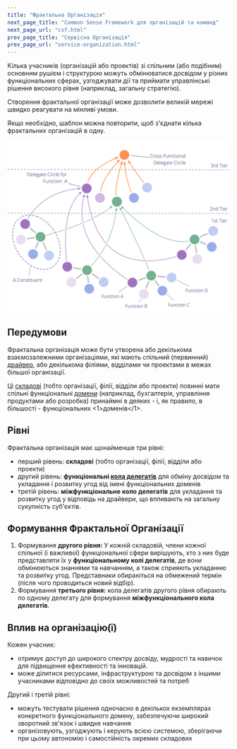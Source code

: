 ```yaml
---
title: "Фрактальна Організація"
next_page_title: "Common Sense Framework для організацій та команд"
next_page_url: "csf.html"
prev_page_title: "Сервісна Організація"
prev_page_url: "service-organization.html"
---
```



<div class="card summary"><div class="card-body">Кілька учасників (організацій або проектів) зі спільним (або подібним) основним рушієм і структурою можуть обмінюватися досвідом у різних функціональних сферах, узгоджувати дії та приймати управлінські рішення високого рівня (наприклад, загальну стратегію).
</div></div>

Створення фрактальної організації може дозволити великій мережі швидко реагувати на мінливі умови.

Якщо необхідно, шаблон можна повторити, щоб з'єднати кілька фрактальних організацій в одну.

![Фрактальна Організація](img/structural-patterns/fractal-organization.png)

## Передумови

Фрактальна організація може бути утворена або декількома взаємозалежними організаціями, які мають спільний (первинний) <a href="glossary.html#entry-driver" class="glossary-tooltip" data-toggle="tooltip" title="Драйвер: мотив, який спонукає людину або групу реагувати на конкретну ситуацію.">драйвер</a>, або декількома філіями, відділами чи проектами в межах більшої організації.

Ці <a href="glossary.html#entry-constituent" class="glossary-tooltip" data-toggle="tooltip" title="Представник: Група (наприклад, коло, команда, відділ, філія, проект або організація), яка делегує повноваження представнику діяти від їхнього імені в інших групах або організаціях.">складові</a> (тобто організації, філії, відділи або проекти) повинні мати спільні функціональні <a href="glossary.html#entry-domain" class="glossary-tooltip" data-toggle="tooltip" title="Домен: Окрема сфера впливу, діяльності та прийняття рішень всередині організації.">домени</a> (наприклад, бухгалтерія, управління продуктами або розробка) принаймні в деяких - і, як правило, в більшості - функціональних <1>доменів</1>.

## Рівні

Фрактальна організація має щонайменше три рівні:

- перший рівень: **складові** (тобто організації, філії, відділи або проекти)
- другий рівень: **функціональні [кола делегатів](delegate-circle.html)** для обміну досвідом та укладання і розвитку угод від імені функціональних доменів
- третій рівень: **міжфункціональне коло делегатів** для укладання та розвитку угод у відповідь на драйвери, що впливають на загальну сукупність суб'єктів.

## Формування Фрактальної Організації

1. Формування **другого рівня:** У кожній складовій, члени кожної спільної (і важливої) функціональної сфери вирішують, хто з них буде представляти їх у **функціональному колі делегатів**, де вони обмінюються знаннями та навчанням, а також сприяють укладанню та розвитку угод. Представники обираються на обмежений термін (після чого проводиться новий відбір).
2. Формування **третього рівня:** кола делегатів другого рівня обирають по одному делегату для формування **міжфункціонального кола делегатів**.

## Вплив на організацію(ї)

Кожен учасник:

- отримує доступ до широкого спектру досвіду, мудрості та навичок для підвищення ефективності та інновацій.
- може ділитися ресурсами, інфраструктурою та досвідом з іншими учасниками відповідно до своїх можливостей та потреб

Другий і третій рівні:

- можуть тестувати рішення одночасно в декількох екземплярах конкретного функціонального домену, забезпечуючи широкий зворотний зв'язок і швидке навчання
- організовують, узгоджують і керують всією системою, зберігаючи при цьому автономію і самостійність окремих складових